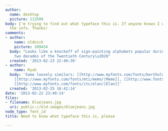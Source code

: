 ```yaml
---
author:
  name: desktop
  picture: 113509
body: I'm trying to find out what typeface this is. If anyone knows I would appreciate
  the info. Thanks!
comments:
- author:
    name: oldnick
    picture: 109434
  body: "Looks like a knockoff of sign-painting alphabets popular during the first
    two decades of the Twentieth Century\u2026"
  created: '2013-02-23 22:49:39'
- author:
    name: Ryuk
  body: 'Some loosely similars: [[http://www.myfonts.com/fonts/berthold/flange-bq/|Flange]],
    [[http://www.myfonts.com/fonts/mti/memo/|Memo]], [[http://www.fonts.com/font/monotype-imaging/triplett/black|Triplett]],
    [[http://www.myfonts.com/fonts/itc/elan/|Elan]]'
  created: '2013-02-25 16:42:14'
date: '2013-02-22 23:40:14'
files:
- filename: bluejeans.jpg
  uri: public://old-images/bluejeans.jpg
node_type: font_id
title: Need to know what typeface this is, please

---
```

